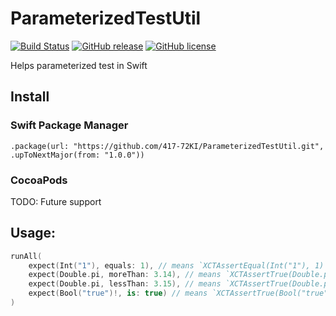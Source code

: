 # ParameterizedTestUtil
[![Build Status](https://travis-ci.com/417-72KI/ParameterizedTestUtil.svg?branch=master)](https://travis-ci.com/417-72KI/ParameterizedTestUtil)
[![GitHub release](https://img.shields.io/github/release/417-72KI/ParameterizedTestUtil/all.svg)](https://github.com/417-72KI/ParameterizedTestUtil/releases)
[![GitHub license](https://img.shields.io/badge/license-MIT-lightgrey.svg)](https://raw.githubusercontent.com/417-72KI/ParameterizedTestUtil/master/LICENSE)

Helps parameterized test in Swift

## Install
### Swift Package Manager
```swift: Package.swift
.package(url: "https://github.com/417-72KI/ParameterizedTestUtil.git", .upToNextMajor(from: "1.0.0"))
```

### CocoaPods
TODO: Future support

## Usage:
```swift
runAll(
    expect(Int("1"), equals: 1), // means `XCTAssertEqual(Int("1"), 1)`
    expect(Double.pi, moreThan: 3.14), // means `XCTAssertTrue(Double.pi > 3.14)`
    expect(Double.pi, lessThan: 3.15), // means `XCTAssertTrue(Double.pi < 3.15)`
    expect(Bool("true")!, is: true) // means `XCTAssertTrue(Bool("true")!)`
)
```
